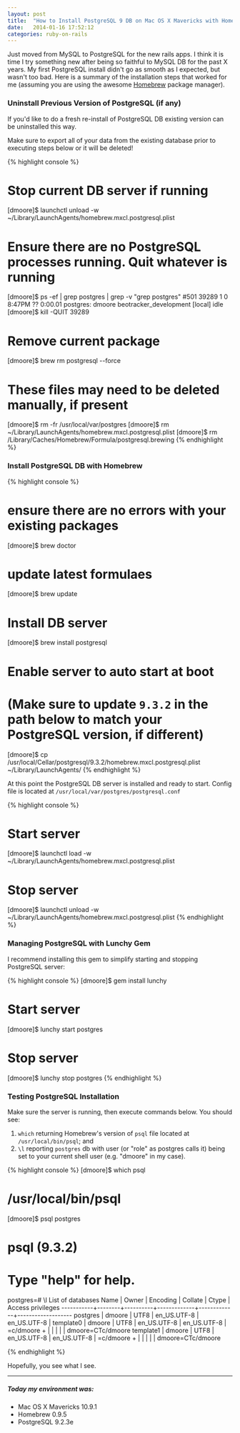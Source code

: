 ```yaml
---
layout: post
title:  "How to Install PostgreSQL 9 DB on Mac OS X Mavericks with Homebrew"
date:   2014-01-16 17:52:12
categories: ruby-on-rails
---
```


Just moved from MySQL to PostgreSQL for the new rails apps. I think it is time I try
something new after being so faithful to MySQL DB for the past X years. My first PostgreSQL
install didn't go as smooth as I expected, but wasn't too bad. Here is a summary of the installation
steps that worked for me (assuming you are using the awesome [Homebrew](http://brew.sh/) package
manager).

<!--more-->

### Uninstall Previous Version of PostgreSQL (if any)
If you'd like to do a fresh re-install of PostgreSQL DB existing version can be uninstalled this way.
<div class="alert alert-danger"><i class="fa fa-exclamation-circle fa-2x"></i> Make sure to export all of your data from the existing database prior
to executing steps below or it will be deleted!</div>

{% highlight console %}
# Stop current DB server if running
[dmoore]$ launchctl unload -w ~/Library/LaunchAgents/homebrew.mxcl.postgresql.plist

# Ensure there are no PostgreSQL processes running. Quit whatever is running
[dmoore]$ ps -ef | grep postgres | grep -v "grep postgres"
#501 39289     1   0  8:47PM ??         0:00.01 postgres: dmoore beotracker_development [local] idle
[dmoore]$ kill -QUIT 39289

# Remove current package
[dmoore]$ brew rm postgresql --force

# These files may need to be deleted manually, if present
[dmoore]$ rm -fr /usr/local/var/postgres
[dmoore]$ rm ~/Library/LaunchAgents/homebrew.mxcl.postgresql.plist
[dmoore]$ rm /Library/Caches/Homebrew/Formula/postgresql.brewing
{% endhighlight %}

### Install PostgreSQL DB with Homebrew

{% highlight console %}
# ensure there are no errors with your existing packages
[dmoore]$ brew doctor

# update latest formulaes
[dmoore]$ brew update

# Install DB server
[dmoore]$ brew install postgresql

# Enable server to auto start at boot
# (Make sure to update `9.3.2` in the path below to match your PostgreSQL version, if different)
[dmoore]$ cp /usr/local/Cellar/postgresql/9.3.2/homebrew.mxcl.postgresql.plist ~/Library/LaunchAgents/
{% endhighlight %}

At this point the PostgreSQL DB server is installed and ready to start. Config file is located
at `/usr/local/var/postgres/postgresql.conf`

{% highlight console %}
# Start server
[dmoore]$ launchctl load -w ~/Library/LaunchAgents/homebrew.mxcl.postgresql.plist

# Stop server
[dmoore]$ launchctl unload -w ~/Library/LaunchAgents/homebrew.mxcl.postgresql.plist
{% endhighlight %}

### Managing PostgreSQL with Lunchy Gem

I recommend installing this gem to simplify starting and stopping PostgreSQL server:

{% highlight console %}
[dmoore]$ gem install lunchy

# Start server
[dmoore]$ lunchy start postgres

# Stop server
[dmoore]$ lunchy stop postgres
{% endhighlight %}

### Testing PostgreSQL Installation

Make sure the server is running, then execute commands below. You should see:

1. `which` returning Homebrew's version of `psql` file located at `/usr/local/bin/psql`; and
2. `\l` reporting `postgres` db with user (or "role" as postgres calls it) being set to your current
shell user (e.g. "dmoore" in my case).

{% highlight console %}
[dmoore]$ which psql
# /usr/local/bin/psql

[dmoore]$ psql postgres
# psql (9.3.2)
# Type "help" for help.

postgres=# \l
                               List of databases
   Name    | Owner  | Encoding |   Collate   |    Ctype    | Access privileges
-----------+--------+----------+-------------+-------------+-------------------
 postgres  | dmoore | UTF8     | en_US.UTF-8 | en_US.UTF-8 |
 template0 | dmoore | UTF8     | en_US.UTF-8 | en_US.UTF-8 | =c/dmoore        +
           |        |          |             |             | dmoore=CTc/dmoore
 template1 | dmoore | UTF8     | en_US.UTF-8 | en_US.UTF-8 | =c/dmoore        +
           |        |          |             |             | dmoore=CTc/dmoore

{% endhighlight %}

Hopefully, you see what I see.

___
##### Today my environment was:

- Mac OS X Mavericks 10.9.1
- Homebrew 0.9.5
- PostgreSQL 9.2.3e
